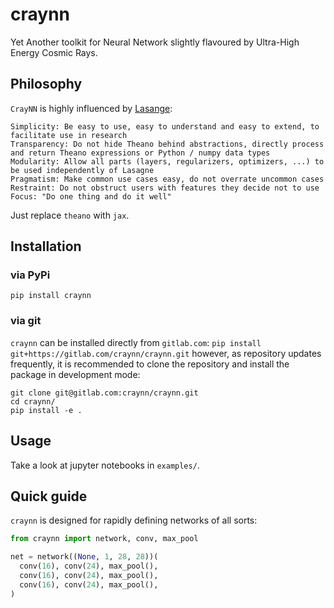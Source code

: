 # craynn

Yet Another toolkit for Neural Network slightly flavoured by Ultra-High Energy Cosmic Rays. 

## Philosophy

`CrayNN` is highly influenced by [Lasange](https://github.com/Lasagne/Lasagne):

    Simplicity: Be easy to use, easy to understand and easy to extend, to facilitate use in research
    Transparency: Do not hide Theano behind abstractions, directly process and return Theano expressions or Python / numpy data types
    Modularity: Allow all parts (layers, regularizers, optimizers, ...) to be used independently of Lasagne
    Pragmatism: Make common use cases easy, do not overrate uncommon cases
    Restraint: Do not obstruct users with features they decide not to use
    Focus: "Do one thing and do it well"

Just replace `theano` with `jax`.

## Installation

### via PyPi

`pip install craynn`

### via git

`craynn` can be installed directly from `gitlab.com`:
`pip install git+https://gitlab.com/craynn/craynn.git`
however, as repository updates frequently, it is recommended to clone the repository
and install the package in development mode:
```
git clone git@gitlab.com:craynn/craynn.git
cd craynn/
pip install -e .
```

## Usage

Take a look at jupyter notebooks in `examples/`. 

## Quick guide

`craynn` is designed for rapidly defining networks of all sorts:
```python
from craynn import network, conv, max_pool

net = network((None, 1, 28, 28))(
  conv(16), conv(24), max_pool(),
  conv(16), conv(24), max_pool(),
  conv(16), conv(24), max_pool(),
)
```
